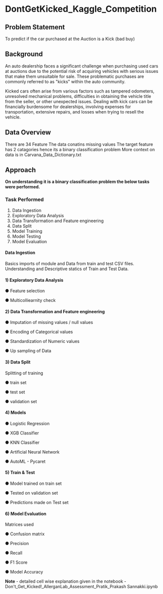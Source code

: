 # DontGetKicked_Kaggle_Competition



## Problem Statement

To predict if the car purchased at the Auction is a Kick (bad buy)


## Background

An auto dealership faces a significant challenge when purchasing used cars at auctions due to the potential risk of acquiring vehicles with serious issues that make them unsuitable for sale. These problematic purchases are commonly referred to as "kicks" within the auto community.

Kicked cars often arise from various factors such as tampered odometers, unresolved mechanical problems, difficulties in obtaining the vehicle title from the seller, or other unexpected issues. Dealing with kick cars can be financially burdensome for dealerships, involving expenses for transportation, extensive repairs, and losses when trying to resell the vehicle.

## Data Overview

There are 34 Feature
The data conatins missing values
The target feature has 2 catagories hence its a binary classification problem
More context on data is in Carvana_Data_Dictionary.txt

## Approach
 **On understanding it is a binary classification problem the below tasks were performed.**
### Task Performed
1. Data Ingestion
2. Exploratory Data Analysis
3. Data Transformation and Feature engineering
 4. Data Split
5. Model Training
6. Model Testing
7. Model Evaluation

#### Data Ingestion

Basics imports of module and Data from train and test CSV files. Understanding and Descriptive statics of Train and Test Data.



#### 1) Exploratory Data Analysis

● Feature selection

● Multicolliearnity check

#### 2) Data Transformation and Feature engineering
● Imputation of missing values / null values 

● Encoding of Categorical values

● Standardization of Numeric values

● Up sampling of Data

#### 3) Data Split

Splitting of training

● train set

● test set


● validation set


#### 4) Models

● Logistic Regression

● XGB Classifier

● KNN Classifier

● Artificial Neural Network

● AutoML - Pycaret


#### 5) Train & Test

● Model trained on train set

● Tested on validation set

● Predictions made on Test set

#### 6) Model Evaluation

Matrices used

● Confusion matrix

● Precision

● Recall

● F1 Score

● Model Accuracy

**Note** - detailed cell wise explanation given in the notebook - Don't_Get_Kicked!_AllerganLab_Assessment_Pratik_Prakash Sannakki.ipynb

